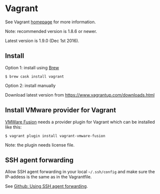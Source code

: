 # Vagrant

See Vagrant [homepage](https://www.vagrantup.com/) for more information.

Note: recommended version is 1.8.6 or newer.

Latest version is 1.9.0 (Dec 1st 2016).

## Install

Option 1: install using [Brew](brew.md)

```
$ brew cask install vagrant
```

Option 2: install manually

Download latest version from https://www.vagrantup.com/downloads.html

## Install VMware provider for Vagrant

[VMWare Fusion](vmware_fusion.md) needs a provider plugin for Vagrant which can be installed like this:

```
$ vagrant plugin install vagrant-vmware-fusion
```

Note: the plugin needs license file.

## SSH agent forwarding

Allow SSH agent forwarding in your local `~/.ssh/config` and make sure the IP-addess is the same as in the Vagrantfile.

See [Github: Using SSH agent forwarding](https://developer.github.com/guides/using-ssh-agent-forwarding/).
